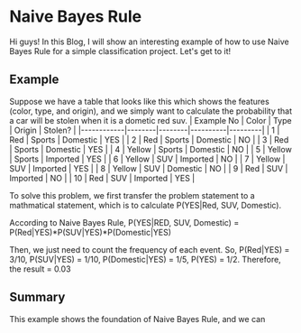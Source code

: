 
# Naive Bayes Rule

Hi guys! In this Blog, I will show an interesting example of how to use Naive Bayes Rule for a simple classification project. Let's get to it!




## Example
Suppose we have a table that looks like this which shows the features (color, type, and origin), and we simply want to calculate the probability that a car will be stolen when it is a dometic red suv. 
| Example No | Color  | Type   | Origin   | Stolen? |
|------------|--------|--------|----------|---------|
| 1          | Red    | Sports | Domestic | YES     |
| 2          | Red    | Sports | Domestic | NO      |
| 3          | Red    | Sports | Domestic | YES     |
| 4          | Yellow | Sports | Domestic | NO      |
| 5          | Yellow | Sports | Imported | YES     |
| 6          | Yellow | SUV    | Imported | NO      |
| 7          | Yellow | SUV    | Imported | YES     |
| 8          | Yellow | SUV    | Domestic | NO      |
| 9          | Red    | SUV    | Imported | NO      |
| 10         | Red    | SUV    | Imported | YES     |

To solve this problem, we first transfer the problem statement to a mathmatical statement, which is to calculate P(YES|Red, SUV, Domestic).

According to Naive Bayes Rule, P(YES|RED, SUV, Domestic) = P(Red|YES)*P(SUV|YES)*P(Domestic|YES)

Then, we just need to count the frequency of each event. So, P(Red|YES) = 3/10, P(SUV|YES) = 1/10, P(Domestic|YES) = 1/5, P(YES) = 1/2.
Therefore, the result = 0.03


## Summary
This example shows the foundation of Naive Bayes Rule, and we can 